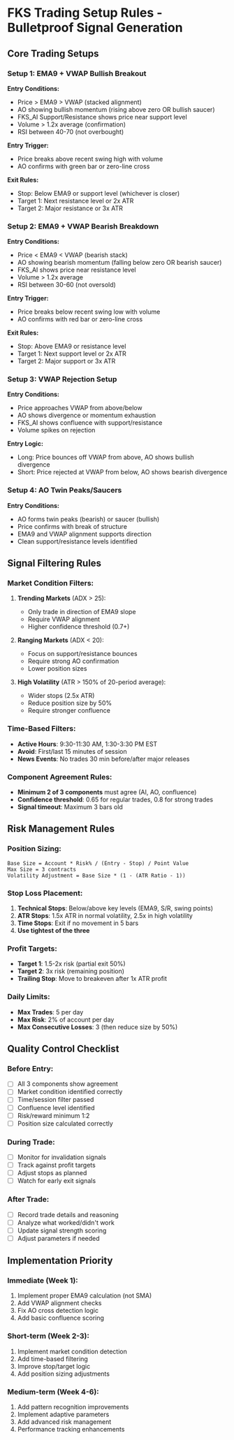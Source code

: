 # FKS Trading Setup Rules - Bulletproof Signal Generation

## Core Trading Setups

### **Setup 1: EMA9 + VWAP Bullish Breakout**

**Entry Conditions:**

- Price > EMA9 > VWAP (stacked alignment)
- AO showing bullish momentum (rising above zero OR bullish saucer)
- FKS_AI Support/Resistance shows price near support level
- Volume > 1.2x average (confirmation)
- RSI between 40-70 (not overbought)

**Entry Trigger:**

- Price breaks above recent swing high with volume
- AO confirms with green bar or zero-line cross

**Exit Rules:**

- Stop: Below EMA9 or support level (whichever is closer)
- Target 1: Next resistance level or 2x ATR
- Target 2: Major resistance or 3x ATR

### **Setup 2: EMA9 + VWAP Bearish Breakdown**

**Entry Conditions:**

- Price < EMA9 < VWAP (bearish stack)
- AO showing bearish momentum (falling below zero OR bearish saucer)
- FKS_AI shows price near resistance level
- Volume > 1.2x average
- RSI between 30-60 (not oversold)

**Entry Trigger:**

- Price breaks below recent swing low with volume
- AO confirms with red bar or zero-line cross

**Exit Rules:**

- Stop: Above EMA9 or resistance level
- Target 1: Next support level or 2x ATR
- Target 2: Major support or 3x ATR

### **Setup 3: VWAP Rejection Setup**

**Entry Conditions:**

- Price approaches VWAP from above/below
- AO shows divergence or momentum exhaustion
- FKS_AI shows confluence with support/resistance
- Volume spikes on rejection

**Entry Logic:**

- Long: Price bounces off VWAP from above, AO shows bullish divergence
- Short: Price rejected at VWAP from below, AO shows bearish divergence

### **Setup 4: AO Twin Peaks/Saucers**

**Entry Conditions:**

- AO forms twin peaks (bearish) or saucer (bullish)
- Price confirms with break of structure
- EMA9 and VWAP alignment supports direction
- Clean support/resistance levels identified

## Signal Filtering Rules

### **Market Condition Filters:**

1. **Trending Markets** (ADX > 25):
   - Only trade in direction of EMA9 slope
   - Require VWAP alignment
   - Higher confidence threshold (0.7+)

2. **Ranging Markets** (ADX < 20):
   - Focus on support/resistance bounces
   - Require strong AO confirmation
   - Lower position sizes

3. **High Volatility** (ATR > 150% of 20-period average):
   - Wider stops (2.5x ATR)
   - Reduce position size by 50%
   - Require stronger confluence

### **Time-Based Filters:**

- **Active Hours**: 9:30-11:30 AM, 1:30-3:30 PM EST
- **Avoid**: First/last 15 minutes of session
- **News Events**: No trades 30 min before/after major releases

### **Component Agreement Rules:**

- **Minimum 2 of 3 components** must agree (AI, AO, confluence)
- **Confidence threshold**: 0.65 for regular trades, 0.8 for strong trades
- **Signal timeout**: Maximum 3 bars old

## Risk Management Rules

### **Position Sizing:**

```
Base Size = Account * Risk% / (Entry - Stop) / Point Value
Max Size = 3 contracts
Volatility Adjustment = Base Size * (1 - (ATR Ratio - 1))
```

### **Stop Loss Placement:**

1. **Technical Stops**: Below/above key levels (EMA9, S/R, swing points)
2. **ATR Stops**: 1.5x ATR in normal volatility, 2.5x in high volatility
3. **Time Stops**: Exit if no movement in 5 bars
4. **Use tightest of the three**

### **Profit Targets:**

- **Target 1**: 1.5-2x risk (partial exit 50%)
- **Target 2**: 3x risk (remaining position)
- **Trailing Stop**: Move to breakeven after 1x ATR profit

### **Daily Limits:**

- **Max Trades**: 5 per day
- **Max Risk**: 2% of account per day
- **Max Consecutive Losses**: 3 (then reduce size by 50%)

## Quality Control Checklist

### **Before Entry:**

- [ ] All 3 components show agreement
- [ ] Market condition identified correctly
- [ ] Time/session filter passed
- [ ] Confluence level identified
- [ ] Risk/reward minimum 1:2
- [ ] Position size calculated correctly

### **During Trade:**

- [ ] Monitor for invalidation signals
- [ ] Track against profit targets
- [ ] Adjust stops as planned
- [ ] Watch for early exit signals

### **After Trade:**

- [ ] Record trade details and reasoning
- [ ] Analyze what worked/didn't work
- [ ] Update signal strength scoring
- [ ] Adjust parameters if needed

## Implementation Priority

### **Immediate (Week 1):**

1. Implement proper EMA9 calculation (not SMA)
2. Add VWAP alignment checks
3. Fix AO cross detection logic
4. Add basic confluence scoring

### **Short-term (Week 2-3):**

1. Implement market condition detection
2. Add time-based filtering
3. Improve stop/target logic
4. Add position sizing adjustments

### **Medium-term (Week 4-6):**

1. Add pattern recognition improvements
2. Implement adaptive parameters
3. Add advanced risk management
4. Performance tracking enhancements
